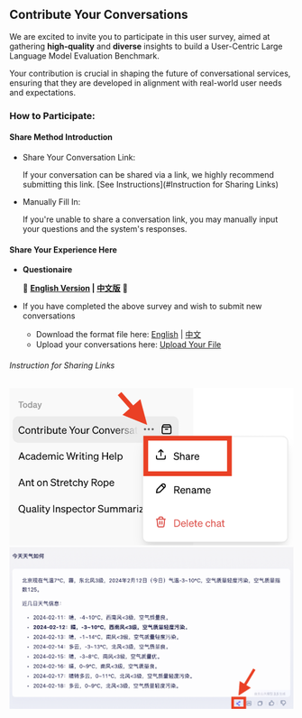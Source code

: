 ## Contribute Your Conversations

We are excited to invite you to participate in this user survey, aimed at gathering **high-quality** and **diverse** insights to build a User-Centric Large Language Model Evaluation Benchmark. 

Your contribution is crucial in shaping the future of conversational services, ensuring that they are developed in alignment with real-world user needs and expectations.



### How to Participate:

#### Share Method Introduction

- Share Your Conversation Link:

  If your conversation can be shared via a link, we highly recommend submitting this link. [See Instructions](#Instruction for Sharing Links)

- Manually Fill In:

  If you're unable to share a conversation link, you may manually input your questions and the system's responses. 

#### Share Your Experience Here

- **Questionaire**

  🚀 **[English Version](https://www.wjx.cn/vm/Qc5XIm2.aspx# ) | [中文版](https://www.wjx.cn/vm/YKqvOL9.aspx# )** 🚀

- If you have completed the above survey and wish to submit new conversations
  - Download the format file here: [English](https://cloud.tsinghua.edu.cn/f/daca9e76f4b24741b900/) | [中文](https://cloud.tsinghua.edu.cn/f/3f43eb9698f54d8b80b1/)
  - Upload your conversations here: [Upload Your File](https://cloud.tsinghua.edu.cn/u/d/25c5a976d0954656a574/)





###### Instruction for Sharing Links

<center class='half'>
  <img src='./fig/ChatGPT-share.png'>
  <img src='./fig/ERNIE-share.png'>
</center>


